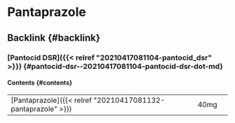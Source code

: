 # Pantaprazole


## Backlink {#backlink}


### [Pantocid DSR]({{< relref "20210417081104-pantocid_dsr" >}}) {#pantocid-dsr--20210417081104-pantocid-dsr-dot-md}


#### Contents {#contents}

|                                                              |      |   |
|--------------------------------------------------------------|------|---|
| [Pantaprazole]({{< relref "20210417081132-pantaprazole" >}}) | 40mg |   |

